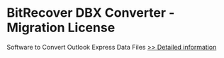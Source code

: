 # BitRecover DBX Converter - Migration License
Software to Convert Outlook Express Data Files
[>> Detailed information](https://secure.shareit.com/shareit/product.html?productid=300909149&affiliateid=200057808)